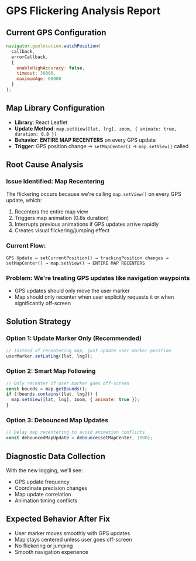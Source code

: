 # GPS Flickering Analysis Report

## Current GPS Configuration
```javascript
navigator.geolocation.watchPosition(
  callback,
  errorCallback,
  {
    enableHighAccuracy: false,
    timeout: 30000,
    maximumAge: 60000
  }
);
```

## Map Library Configuration
- **Library**: React Leaflet
- **Update Method**: `map.setView([lat, lng], zoom, { animate: true, duration: 0.8 })`
- **Behavior**: **ENTIRE MAP RECENTERS** on every GPS update
- **Trigger**: GPS position change → `setMapCenter()` → `map.setView()` called

## Root Cause Analysis

### Issue Identified: Map Recentering
The flickering occurs because we're calling `map.setView()` on every GPS update, which:
1. Recenters the entire map view
2. Triggers map animation (0.8s duration)
3. Interrupts previous animations if GPS updates arrive rapidly
4. Creates visual flickering/jumping effect

### Current Flow:
```
GPS Update → setCurrentPosition() → trackingPosition changes → 
setMapCenter() → map.setView() → ENTIRE MAP RECENTERS
```

### Problem: We're treating GPS updates like navigation waypoints
- GPS updates should only move the user marker
- Map should only recenter when user explicitly requests it or when significantly off-screen

## Solution Strategy

### Option 1: Update Marker Only (Recommended)
```javascript
// Instead of recentering map, just update user marker position
userMarker.setLatLng([lat, lng]);
```

### Option 2: Smart Map Following
```javascript
// Only recenter if user marker goes off-screen
const bounds = map.getBounds();
if (!bounds.contains([lat, lng])) {
  map.setView([lat, lng], zoom, { animate: true });
}
```

### Option 3: Debounced Map Updates
```javascript
// Delay map recentering to avoid animation conflicts
const debouncedMapUpdate = debounce(setMapCenter, 1000);
```

## Diagnostic Data Collection
With the new logging, we'll see:
- GPS update frequency
- Coordinate precision changes
- Map update correlation
- Animation timing conflicts

## Expected Behavior After Fix
- User marker moves smoothly with GPS updates
- Map stays centered unless user goes off-screen
- No flickering or jumping
- Smooth navigation experience